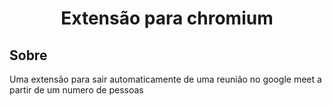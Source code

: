 <h1 align="center">Extensão para chromium</h1>

<h2>Sobre</h2>
<p>Uma extensão para sair automaticamente de uma reunião no google meet a partir de um numero de pessoas</p>
